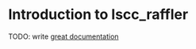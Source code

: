 # Introduction to lscc_raffler

TODO: write [great documentation](http://jacobian.org/writing/what-to-write/)
